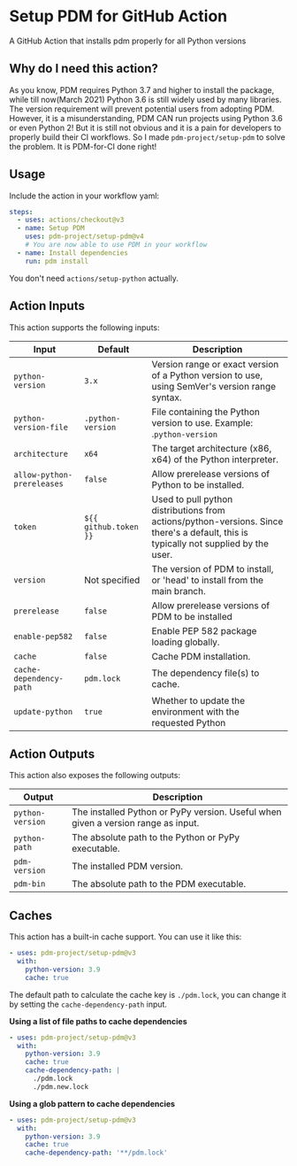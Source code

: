 # Setup PDM for GitHub Action

A GitHub Action that installs pdm properly for all Python versions

## Why do I need this action?

As you know, PDM requires Python 3.7 and higher to install the package, while till now(March 2021) Python 3.6 is still widely used by many libraries. The version requirement will prevent potential users from adopting PDM. However, it is a misunderstanding, PDM CAN run projects using Python 3.6 or even Python 2!
But it is still not obvious and it is a pain for developers to properly build their CI workflows. So I made `pdm-project/setup-pdm` to solve the problem. It is PDM-for-CI done right!

## Usage

Include the action in your workflow yaml:

```yaml
steps:
  - uses: actions/checkout@v3
  - name: Setup PDM
    uses: pdm-project/setup-pdm@v4
    # You are now able to use PDM in your workflow
  - name: Install dependencies
    run: pdm install
```

You don't need `actions/setup-python` actually.

## Action Inputs

This action supports the following inputs:

| Input                      | Default               | Description                                                                                                                          |
| -------------------------- | --------------------- | ------------------------------------------------------------------------------------------------------------------------------------ |
| `python-version`           | `3.x`                 | Version range or exact version of a Python version to use, using SemVer's version range syntax.                                      |
| `python-version-file`      | `.python-version`     | File containing the Python version to use. Example: .`python-version`                                                                |
| `architecture`             | `x64`                 | The target architecture (x86, x64) of the Python interpreter.                                                                        |
| `allow-python-prereleases` | `false`               | Allow prerelease versions of Python to be installed.                                                                                 |
| `token`                    | `${{ github.token }}` | Used to pull python distributions from actions/python-versions. Since there's a default, this is typically not supplied by the user. |
| `version`                  | Not specified         | The version of PDM to install, or 'head' to install from the main branch.                                                            |
| `prerelease`               | `false`               | Allow prerelease versions of PDM to be installed                                                                                     |
| `enable-pep582`            | `false`               | Enable PEP 582 package loading globally.                                                                                             |
| `cache`                    | `false`               | Cache PDM installation.                                                                                                              |
| `cache-dependency-path`    | `pdm.lock`            | The dependency file(s) to cache.                                                                                                     |
| `update-python`            | `true`                | Whether to update the environment with the requested Python                                                                          |

## Action Outputs

This action also exposes the following outputs:

| Output           | Description                                                                       |
| ---------------- | --------------------------------------------------------------------------------- |
| `python-version` | The installed Python or PyPy version. Useful when given a version range as input. |
| `python-path`    | The absolute path to the Python or PyPy executable.                               |
| `pdm-version`    | The installed PDM version.                                                        |
| `pdm-bin`        | The absolute path to the PDM executable.                                          |

## Caches

This action has a built-in cache support. You can use it like this:

```yaml
- uses: pdm-project/setup-pdm@v3
  with:
    python-version: 3.9
    cache: true
```

The default path to calculate the cache key is `./pdm.lock`, you can change it by setting the `cache-dependency-path` input.

**Using a list of file paths to cache dependencies**

```yaml
- uses: pdm-project/setup-pdm@v3
  with:
    python-version: 3.9
    cache: true
    cache-dependency-path: |
      ./pdm.lock
      ./pdm.new.lock
```

**Using a glob pattern to cache dependencies**

```yaml
- uses: pdm-project/setup-pdm@v3
  with:
    python-version: 3.9
    cache: true
    cache-dependency-path: '**/pdm.lock'
```
